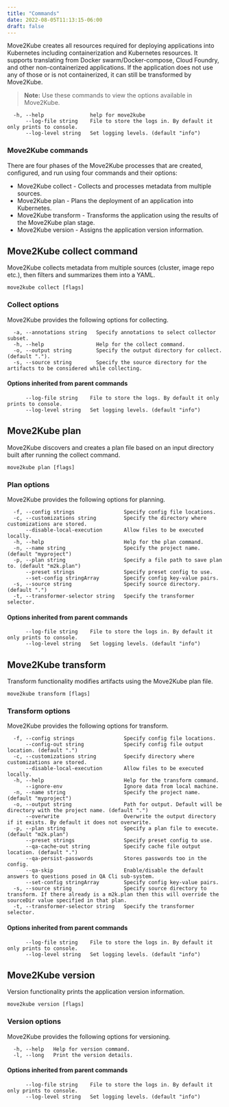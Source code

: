 ```yaml
---
title: "Commands"
date: 2022-08-05T11:13:15-06:00
draft: false
---
```

Move2Kube creates all resources required for deploying applications into Kubernetes including containerization and Kubernetes resources. It supports translating from Docker swarm/Docker-compose, Cloud Foundry, and other non-containerized applications. If the application does not use any of those or is not containerized, it can still be transformed by Move2Kube.

> **Note:** Use these commands to view the options available in Move2Kube.
```
  -h, --help               help for move2kube
      --log-file string    File to store the logs in. By default it only prints to console.
      --log-level string   Set logging levels. (default "info")
```

### Move2Kube commands
There are four phases of the Move2Kube processes that are created, configured, and run using four commands and their options:
* Move2Kube collect - Collects and processes metadata from multiple sources.
* Move2Kube plan - Plans the deployment of an application into Kubernetes.
* Move2Kube transform - Transforms the application using the results of the Move2Kube plan stage.
* Move2Kube version - Assigns the application version information.

## Move2Kube collect command
Move2Kube collects metadata from multiple sources (cluster, image repo etc.), then filters and summarizes them into a YAML.
```
move2kube collect [flags]
```

### Collect options
Move2Kube provides the following options for collecting.
```
  -a, --annotations string   Specify annotations to select collector subset.
  -h, --help                 Help for the collect command.
  -o, --output string        Specify the output directory for collect. (default ".").
  -s, --source string        Specify the source directory for the artifacts to be considered while collecting.
```

#### Options inherited from parent commands
```
      --log-file string    File to store the logs. By default it only prints to console.
      --log-level string   Set logging levels. (default "info")
```

## Move2Kube plan
Move2Kube discovers and creates a plan file based on an input directory built after running the collect command.
```
move2kube plan [flags]
```

### Plan options
Move2Kube provides the following options for planning.
```
  -f, --config strings                Specify config file locations.
  -c, --customizations string         Specify the directory where customizations are stored.
      --disable-local-execution       Allow files to be executed locally.
  -h, --help                          Help for the plan command.
  -n, --name string                   Specify the project name. (default "myproject")
  -p, --plan string                   Specify a file path to save plan to. (default "m2k.plan")
      --preset strings                Specify preset config to use.
      --set-config stringArray        Specify config key-value pairs.
  -s, --source string                 Specify source directory. (default ".")
  -t, --transformer-selector string   Specify the transformer selector.
```

#### Options inherited from parent commands
```
      --log-file string    File to store the logs in. By default it only prints to console.
      --log-level string   Set logging levels. (default "info")
```

## Move2Kube transform
Transform functionality modifies artifacts using the Move2Kube plan file.
```
move2kube transform [flags]
```

### Transform options
Move2Kube provides the following options for transform.
```
  -f, --config strings                Specify config file locations.
      --config-out string             Specify config file output location. (default ".")
  -c, --customizations string         Specify directory where customizations are stored.
      --disable-local-execution       Allow files to be executed locally.
  -h, --help                          Help for the transform command.
      --ignore-env                    Ignore data from local machine.
  -n, --name string                   Specify the project name. (default "myproject")
  -o, --output string                 Path for output. Default will be directory with the project name. (default ".")
      --overwrite                     Overwrite the output directory if it exists. By default it does not overwrite.
  -p, --plan string                   Specify a plan file to execute. (default "m2k.plan")
      --preset strings                Specify preset config to use.
      --qa-cache-out string           Specify cache file output location. (default ".")
      --qa-persist-passwords          Stores passwords too in the config.
      --qa-skip                       Enable/disable the default answers to questions posed in QA Cli sub-system.
      --set-config stringArray        Specify config key-value pairs.
  -s, --source string                 Specify source directory to transform. If there already is a m2k.plan then this will override the sourceDir value specified in that plan.
  -t, --transformer-selector string   Specify the transformer selector.
```

#### Options inherited from parent commands
```
      --log-file string    File to store the logs in. By default it only prints to console.
      --log-level string   Set logging levels. (default "info")
```

## Move2Kube version
Version functionality prints the application version information.
```
move2kube version [flags]
```

### Version options
Move2Kube provides the following options for versioning.
```
  -h, --help   Help for version command.
  -l, --long   Print the version details.
```

#### Options inherited from parent commands
```
      --log-file string    File to store the logs in. By default it only prints to console.
      --log-level string   Set logging levels. (default "info")
```
